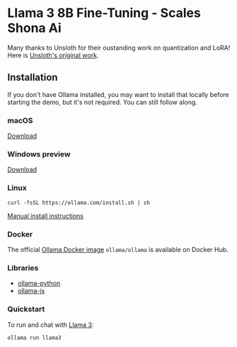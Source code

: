 # Llama 3 8B Fine-Tuning - Scales Shona Ai


Many thanks to Unsloth for their oustanding work on quantization and LoRA! Here is <a href="https://colab.research.google.com/drive/135ced7oHytdxu3N2DNe1Z0kqjyYIkDXp?usp=sharing">Unsloth's original work</a>.

## Installation

If you don't have Ollama installed, you may want to install that locally before starting the demo, but it's not required. You can still follow along.

### macOS

[Download](https://ollama.com/download/Ollama-darwin.zip)

### Windows preview

[Download](https://ollama.com/download/OllamaSetup.exe)

### Linux

```
curl -fsSL https://ollama.com/install.sh | sh
```

[Manual install instructions](https://github.com/ollama/ollama/blob/main/docs/linux.md)

### Docker

The official [Ollama Docker image](https://hub.docker.com/r/ollama/ollama) `ollama/ollama` is available on Docker Hub.

### Libraries

- [ollama-python](https://github.com/ollama/ollama-python)
- [ollama-js](https://github.com/ollama/ollama-js)

### Quickstart

To run and chat with [Llama 3](https://ollama.com/library/llama3):

```
ollama run llama3
```
